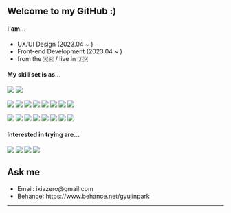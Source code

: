 <h2>Welcome to my GitHub :)</h2>
<h4>I'am...</h4>
<ul>
  <li>UX/UI Design (2023.04 ~ )</li>
  <li>Front-end Development (2023.04 ~ )</li>
  <li>from the 🇰🇷 / live in 🇯🇵</li>
</ul>
<h4>My skill set is as...</h4>
<p align="left">
<img src="https://img.shields.io/badge/JavaScript-F7DF1E??style=for-the-badge&logo=javascript&logoColor=ffffff"/>
<img src="https://img.shields.io/badge/python-3670A0??style=for-the-badge&logo=python&logoColor=ffffff"/>
</p>
<p>
<img src="https://img.shields.io/badge/Vue.js-4FC08D??style=for-the-badge&logo=Vue.js&logoColor=ffffff"/>
<img src="https://img.shields.io/badge/jQuery-0769AD??style=for-the-badge&logo=jQuery&logoColor=ffffff"/>
<img src="https://img.shields.io/badge/Node.js-339933??style=for-the-badge&logo=Node.js&logoColor=ffffff"/>
<img src="https://img.shields.io/badge/Express.js-222222??style=for-the-badge&logo=express&logoColor=ffffff"/>
<img src="https://img.shields.io/badge/Nuxt.js-00DC82??style=for-the-badge&logo=Nuxt.js&logoColor=ffffff"/>
<img src="https://img.shields.io/badge/Three.js-000000??style=for-the-badge&logo=three.js&logoColor=ffffff"/>
<img src="https://img.shields.io/badge/Firebase-FFCA28??style=for-the-badge&logo=Firebase&logoColor=ffffff"/>
<img src="https://img.shields.io/badge/AWS-%23FF9900.svg??style=for-the-badge&logo=amazon-aws&logoColor=white"/>
  
</p>
<p align="left">
<img src="https://img.shields.io/badge/Figma-F24E1E??style=for-the-badge&logo=Figma&logoColor=ffffff"/>
<img src="https://img.shields.io/badge/Photoshop-31A8FF??style=for-the-badge&logo=Adobe Photoshop&logoColor=ffffff"/>
<img src="https://img.shields.io/badge/Illustrator-FF9A00??style=for-the-badge&logo=Adobe Illustrator&logoColor=ffffff"/>
<img src="https://img.shields.io/badge/InDesign-FF3366??style=for-the-badge&logo=Adobe InDesign&logoColor=ffffff"/>
<img src="https://img.shields.io/badge/XD-FF61F6??style=for-the-badge&logo=Adobe XD&logoColor=ffffff"/>
<img src="https://img.shields.io/badge/After Effects-9999FF??style=for-the-badge&logo=Adobe After Effects&logoColor=ffffff"/>
<img src="https://img.shields.io/badge/Premiere%20Pro-9999FF.svg??style=for-the-badge&logo=Adobe%20Premiere%20Pro&logoColor=white"/>
<img src="https://img.shields.io/badge/WordPress-%23117AC9.svg??style=for-the-badge&logo=WordPress&logoColor=white"/>
</p>
<h4>Interested in trying are...</h4>
<p align="left">
<img src="https://img.shields.io/badge/blender-%23F5792A.svg??style=for-the-badge&logo=blender&logoColor=white"/>
<img src="https://img.shields.io/badge/Flutter-%2302569B.svg??style=for-the-badge&logo=Flutter&logoColor=white"/>
<img src="https://img.shields.io/badge/unity-%23000000.svg??style=for-the-badge&logo=unity&logoColor=white"/>
<img src="https://img.shields.io/badge/typescript-%23007ACC.svg??style=for-the-badge&logo=typescript&logoColor=white"/>
</p>


<h2>Ask me</h2>
<ul>
  <li>Email: ixiazero@gmail.com</li>
  <li>Behance: https://www.behance.net/gyujinpark</li>
</ul>
<hr>




